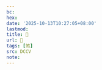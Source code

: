 ```yaml
---
bc:
hex:
date: '2025-10-13T10:27:05+08:00'
lastmod:
title: 􀨐
url: 􀨐
tags: [煞]
src: DCCV
note:
---
```

